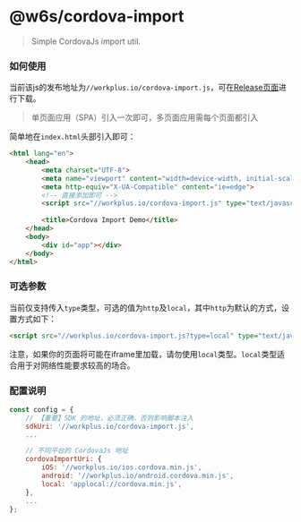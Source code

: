 # @w6s/cordova-import

> Simple CordovaJs import util.

### 如何使用

当前该js的发布地址为`//workplus.io/cordova-import.js`，可在[Release页面](https://github.com/WorkPlusFE/cordova-import/releases/tag/v1.0)进行下载。

> 单页面应用（SPA）引入一次即可，多页面应用需每个页面都引入

简单地在`index.html`头部引入即可：

```html
<html lang="en">
    <head>
        <meta charset="UTF-8">
        <meta name="viewport" content="width=device-width, initial-scale=1.0">
        <meta http-equiv="X-UA-Compatible" content="ie=edge">
        <!-- 直接添加即可 -->
        <script src="//workplus.io/cordova-import.js" type="text/javascript"></script>
        
        <title>Cordova Import Demo</title>
    </head>
    <body>
        <div id="app"></div> 
    </body>
</html>
```

### 可选参数

当前仅支持传入`type`类型，可选的值为`http`及`local`，其中`http`为默认的方式，设置方式如下：

```html
<script src="//workplus.io/cordova-import.js?type=local" type="text/javascript"></script>
```

注意，如果你的页面将可能在iframe里加载，请勿使用`local`类型。`local`类型适合用于对网络性能要求较高的场合。

### 配置说明

```js
const config = {
    // 【重要】SDK 的地址，必须正确，否则影响脚本注入
    sdkUri: '//workplus.io/cordova-import.js',
    ...

    // 不同平台的 CordovaJs 地址
    cordovaImportUri: {
        iOS: '//workplus.io/ios.cordova.min.js',
        android: '//workplus.io/android.cordova.min.js',
        local: 'applocal://cordova.min.js',
    },
    ...
};
```



